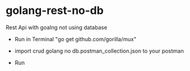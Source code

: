 # golang-rest-no-db
Rest Api with goalng not using database

* Run in Terminal "go get github.com/gorilla/mux"

* import crud golang no db.postman_collection.json to your postman

* Run
